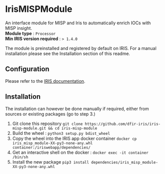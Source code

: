 # IrisMISPModule

An interface module for MISP and Iris to automatically enrich IOCs with MISP insight.  
**Module type** : ``Processor``  
**Min IRIS version required** : ``> 1.4.0`` 

The module is preinstalled and registered by default on IRIS. For a manual installation please see the Installation section of this readme.

## Configuration 
Please refer to the [IRIS documentation](https://docs.dfir-iris.org/operations/modules/natives/IrisMISP/). 

## Installation 
 The installation can however be done manually if required, 
either from sources or existing packages (go to step 3.)

1. Git clone this repository ``git clone https://github.com/dfir-iris/iris-misp-module.git && cd iris-misp-module``
2. Build the wheel : ``python3 setup.py bdist_wheel`` 
3. Copy the wheel into the IRIS app docker container ``docker cp iris_misp_module-XX-py3-none-any.whl container:/iriswebapp/dependencies/``
4. Get an interactive shell on the docker : ``docker exec -it container /bin/sh``
5. Install the new package ``pip3 install dependencies/iris_misp_module-XX-py3-none-any.whl``

